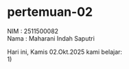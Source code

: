 # pertemuan-02<br>
NIM : 2511500082<br>
Nama : Maharani Indah Saputri<br>

Hari ini, Kamis 02.Okt.2025 kami belajar:<br>
1) 